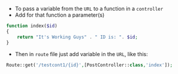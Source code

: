 - To pass a variable from the `URL` to a function in a `controller`
- Add for that function a parameter(s)

````php
function index($id)
{
    return "It's Working Guys" . " ID is: ". $id;
}
````

- Then in `route` file just add variable in the `URL`, like this:

````php
Route::get('/testcont1/{id}',[PostController::class,'index']);
````